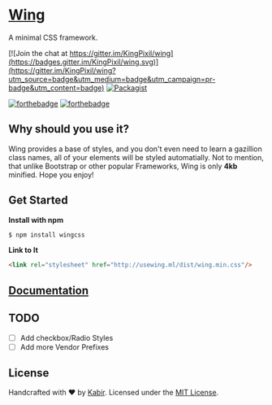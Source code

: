 # [Wing](http://usewing.ml)


A minimal CSS framework.

[![Join the chat at https://gitter.im/KingPixil/wing](https://badges.gitter.im/KingPixil/wing.svg)](https://gitter.im/KingPixil/wing?utm_source=badge&utm_medium=badge&utm_campaign=pr-badge&utm_content=badge) [![Packagist](https://img.shields.io/packagist/l/doctrine/orm.svg?maxAge=2592000)]()

[![forthebadge](http://forthebadge.com/images/badges/built-with-love.svg)](http://forthebadge.com) [![forthebadge](http://forthebadge.com/images/badges/uses-css.svg)](http://forthebadge.com)

## Why should you use it?

Wing provides a base of styles, and you don't even need to learn a gazillion class names, all of your elements will be styled automatially. Not to mention, that unlike Bootstrap or other popular Frameworks, Wing is only **4kb** minified. Hope you enjoy!

## Get Started

**Install with npm**

```sh
$ npm install wingcss
```

**Link to It**

```html
<link rel="stylesheet" href="http://usewing.ml/dist/wing.min.css"/>
```

## [Documentation](http://usewing.ml/#docs) 




## TODO
- [ ] Add checkbox/Radio Styles
- [ ] Add more Vendor Prefixes

## License

Handcrafted with ♥ by [Kabir](http://kabir.ml). Licensed under the [MIT License](http://kingpixil.github.io/license).
